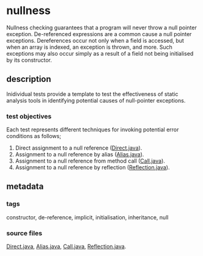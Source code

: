 # nullness
Nullness checking guarantees that a program will never throw a null pointer exception. 
De-referenced expressions are a common cause a null pointer exceptions. Dereferences occur not only 
when a field is accessed, but when an array is indexed, an exception is thrown, and more. Such 
exceptions may also occur simply as a result of a field not being initialised by its constructor.

## description
Inidividual tests provide a template to test the effectiveness of static analysis tools in 
identifying potential causes of null-pointer exceptions.

### test objectives
Each test represents different techniques for invoking potential error conditions as follows;

1. Direct assignment to a null reference ([Direct.java](https://github.com/michaelemery/staticanalysis/blob/master/checker/nullness/Direct.java)).
2. Assignment to a null reference by alias ([Alias.java](https://github.com/michaelemery/staticanalysis/blob/master/checker/nullness/Alias.java)).
3. Assignment to a null reference from method call ([Call.java](https://github.com/michaelemery/staticanalysis/blob/master/checker/nullness/Call.java)).
4. Assignment to a null reference by reflection ([Reflection.java](https://github.com/michaelemery/staticanalysis/blob/master/checker/nullness/Reflection.java)).

## metadata

### tags
constructor, de-reference, implicit, initialisation, inheritance, null

### source files
[Direct.java](https://github.com/michaelemery/staticanalysis/blob/master/checker/nullness/Direct.java), 
[Alias.java](https://github.com/michaelemery/staticanalysis/blob/master/checker/nullness/Alias.java), 
[Call.java](https://github.com/michaelemery/staticanalysis/blob/master/checker/nullness/Call.java), 
[Reflection.java](https://github.com/michaelemery/staticanalysis/blob/master/checker/nullness/Reflection.java).
